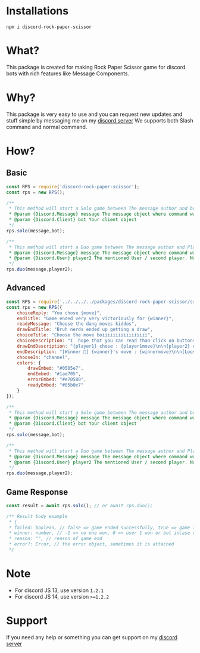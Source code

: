 # Installations
```
npm i discord-rock-paper-scissor
```

# What?
This package is created for making Rock Paper Scissor game for discord bots with rich features like Message Components.

# Why?
This package is very easy to use and you can request new updates and stuff simple by messaging me on my [discord server](https://discord.gg/XYnMTQNTFh)
We supports both Slash command and normal command.

# How?
## Basic
```js
const RPS = require('discord-rock-paper-scissor');
const rps = new RPS();

/**
 * This method will start a Solo game between The message author and bot, everything is automatic <3
 * @param {Discord.Message} message The message object where command was used
 * @param {Discord.Client} bot Your client object
 */
rps.solo(message,bot);

/**
 * This method will start a Duo game between The message author and Player 2, everything is automatic <3
 * @param {Discord.Message} message The message object where command was used
 * @param {Discord.User} player2 The mentioned User / second player. Note it should be a discord user Object not guild member object
 */
rps.duo(message,player2);
```

## Advanced
```js
const RPS = require('../../../../packages/discord-rock-paper-scissor/src');
const rps = new RPS({
    choiceReply: "You chose {move}",
    endTitle: "Game ended very very victoriously for {winner}",
    readyMessage: "Choose the dang moves kiddos",
    drawEndTitle: "Bruh nerds ended up getting a draw",
    choiceTitle: "Choose the move boiiiiiiiiiiiiiiiii",
    choiceDescription: "I  hope that you can read than click on buttons to choose the move",
    drawEndDescription: "{player1} chose : {player1move}\n\n{player2} chose : {player2move}\nStupid nerds arent they",
    endDescription: "[Winner 👑] {winner}'s move : {winnermove}\n\n[Looser 🤮] {looser}'s move : {loosermove}",
    chooseIn: "channel",
    colors: {
        drawEmbed: "#0505e7",
        endEmbed: "#1ae705",
        errorEmbed: "#e70580",
        readyEmbed: "#05b0e7"
    }
});

/**
 * This method will start a Solo game between The message author and bot, everything is automatic <3
 * @param {Discord.Message} message The message object where command was used
 * @param {Discord.Client} bot Your client object
 */
rps.solo(message,bot);

/**
 * This method will start a Duo game between The message author and Player 2, everything is automatic <3
 * @param {Discord.Message} message The message object where command was used
 * @param {Discord.User} player2 The mentioned User / second player. Note it should be a discord user Object not guild member object
 */
rps.duo(message,player2);
```

## Game Response
```js
const result = await rps.solo(); // or await rps.duo();

/** Result body example
 * {
 * failed: boolean, // false => game ended successfully, true => game failed
 * winner: number, // -1 => no one won, 0 => user 1 won or bot incase of solo, 1 => user 2 won or player incase of solo, null => game failed
 * reason: "", // reason of game end
 * error?: Error, // the error object, sometimes it is attached
 */
```

# Note
- For discord JS 13, use version `1.2.1`
- For discord JS 14, use version `>=1.2.2`

# Support
If you need any help or something you can get support on my [discord server](https://discord.gg/XYnMTQNTFh)